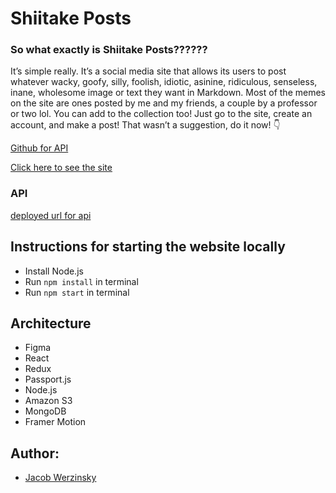 # Shiitake Posts

### So what exactly is Shiitake Posts??????
It’s simple really. It’s a social media site that allows its users to post whatever wacky, goofy, silly, foolish, idiotic, asinine, ridiculous, senseless, inane, wholesome image or text they want in Markdown. Most of the memes on the site are ones posted by me and my friends, a couple by a professor or two lol. You can add to the collection too! Just go to the site, create an account, and make a post! That wasn’t a suggestion, do it now! :point_down:

[Github for API](https://github.com/dartmouth-cs52-21S/platform-client-jts307)

[Click here to see the site](https://unruffled-nightingale-6ea4fb.netlify.app/)

### API

[deployed url for api](https://shiitakeposts.herokuapp.com/)

## Instructions for starting the website locally

- Install Node.js
- Run `npm install` in terminal
- Run `npm start` in terminal

## Architecture

- Figma 
- React 
- Redux
- Passport.js
- Node.js
- Amazon S3
- MongoDB
- Framer Motion 

## Author: 
- [Jacob Werzinsky](https://github.com/jts307)
